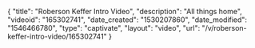 {
    "title": "Roberson Keffer Intro Video",
    "description": "All things home",
    "videoid": "165302741",
    "date_created": "1530207860",
    "date_modified": "1546466780",
    "type": "captivate",
    "layout": "video",
    "url": "\/v\/roberson-keffer-intro-video\/165302741"
}